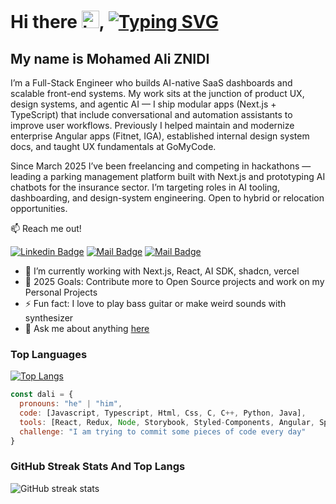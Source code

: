 # Hi there <img src="https://user-images.githubusercontent.com/1303154/88677602-1635ba80-d120-11ea-84d8-d263ba5fc3c0.gif" width="28px" alt="hi">, [![Typing SVG](https://readme-typing-svg.demolab.com?font=Fira+Code&pause=1000&color=9198A1&width=435&lines=Full-Stack+Engineer;AI-Native+Web+Developer;SaaS+Dashboard+Specialist;Design+Systems+Engineer)](https://git.io/typing-svg)
## My name is Mohamed Ali ZNIDI

I’m a Full-Stack Engineer who builds AI-native SaaS dashboards and scalable front-end systems. My work sits at the junction of product UX, design systems, and agentic AI — I ship modular apps (Next.js + TypeScript) that include conversational and automation assistants to improve user workflows. Previously I helped maintain and modernize enterprise Angular apps (Fitnet, IGA), established internal design system docs, and taught UX fundamentals at GoMyCode.

Since March 2025 I’ve been freelancing and competing in hackathons — leading a parking management platform built with Next.js and prototyping AI chatbots for the insurance sector. I’m targeting roles in AI tooling, dashboarding, and design-system engineering. Open to hybrid or relocation opportunities.

:mailbox: Reach me out!

[![Linkedin Badge](https://img.shields.io/badge/-Mohamedali-0e76a8?style=flat&labelColor=0e76a8&logo=linkedin&logoColor=white)](https://www.linkedin.com/in/mohamedali-znidi/) [![Mail Badge](https://img.shields.io/badge/-@daliznaidi-e84393?style=flat&labelColor=e84393&logo=instagram&logoColor=white)](https://instagram.com/daliznaidi) [![Mail Badge](https://img.shields.io/badge/-mohamedaliznidi-c0392b?style=flat&labelColor=c0392b&logo=gmail&logoColor=white)](mailto:mohamed.ali.znidii@gmail.com)


- 🌱 I’m currently working with Next.js, React, AI SDK, shadcn, vercel
- 🥅 2025 Goals: Contribute more to Open Source projects and work on my Personal Projects
- ⚡ Fun fact: I love to play bass guitar or make weird sounds with synthesizer
- 💬 Ask me about anything [here](https://github.com/mohamedaliznidi/mohamedaliznidi/issues)

### Top Languages
[![Top Langs](https://github-readme-stats.vercel.app/api/top-langs/?username=mohamedaliznidi&layout=compact&theme=tokyonight)](https://github.com/anuraghazra/github-readme-stats)

```javascript
const dali = {
  pronouns: "he" | "him",
  code: [Javascript, Typescript, Html, Css, C, C++, Python, Java],
  tools: [React, Redux, Node, Storybook, Styled-Components, Angular, Spring-Boot],
  challenge: "I am trying to commit some pieces of code every day"
}
```
### GitHub Streak Stats  And Top Langs

![GitHub streak stats](https://github-readme-streak-stats.herokuapp.com/?user=mohamedaliznidi&theme=tokyonight) 
